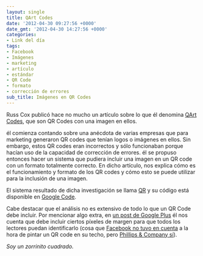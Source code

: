 ```yaml
---
layout: single
title: QArt Codes
date: '2012-04-30 09:27:56 +0000'
date_gmt: '2012-04-30 14:27:56 +0000'
categories:
- Link del día
tags:
- Facebook
- Imágenes
- marketing
- artículo
- estándar
- QR Code
- formato
- corrección de errores
sub_title: Imágenes en QR Codes
---
```


Russ Cox publicó hace no mucho un artículo sobre lo que él denomina [QArt Codes](http://research.swtch.com/qart), que son QR Codes con una imagen en ellos.

él comienza contando sobre una anécdota de varias empresas que para marketing generaron QR codes que tenían logos o imágenes en ellos. Sin embargo, estos QR codes eran incorrectos y sólo funcionaban porque hacían uso de la capacidad de corrección de errores. él se propuso entonces hacer un sistema que pudiera incluir una imagen en un QR code con un formato totalmente correcto. En dicho artículo, nos explica cómo es el funcionamiento y formato de los QR codes y cómo esto se puede utilizar para la inclusión de una imagen.

El sistema resultado de dicha investigación se llama [QR](http://research.swtch.com/qr/draw) y su código está disponible en [Google Code](http://code.google.com/p/rsc/source/browse/qr).

Cabe destacar que el análisis no es extensivo de todo lo que un QR Code debe incluir. Por mencionar algo extra, en [un post de Google Plus](https://plus.google.com/116810148281701144465/posts/BCJf9CHEqBP) él nos cuenta que debe incluir ciertos píxeles de margen para que todos los lectores puedan identificarlo (cosa que [Facebook no tuvo en cuenta](http://www.geekosystem.com/facebook-roof-qr-code/) a la hora de pintar un QR code en su techo, pero [Phillips &amp; Company sí](http://www.brandchannel.com/home/post/QR-Marketing-Google-Maps.aspx)).

_Soy un zorrinito cuadrado._
